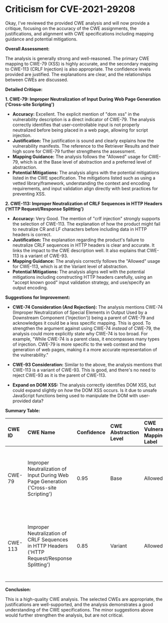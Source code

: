 # Criticism for CVE-2021-29208

Okay, I've reviewed the provided CWE analysis and will now provide a critique, focusing on the accuracy of the CWE assignments, the justifications, and alignment with CWE specifications including mapping guidance and potential mitigations.

**Overall Assessment:**

The analysis is generally strong and well-reasoned. The primary CWE mapping to CWE-79 (XSS) is highly accurate, and the secondary mapping to CWE-113 (CRLF Injection) is also appropriate. The confidence levels provided are justified. The explanations are clear, and the relationships between CWEs are discussed.

**Detailed Critique:**

**1. CWE-79: Improper Neutralization of Input During Web Page Generation ('Cross-site Scripting')**

*   **Accuracy:** Excellent. The explicit mention of "dom xss" in the vulnerability description is a direct indicator of CWE-79. The analysis correctly identifies that user-controllable input is not properly neutralized before being placed in a web page, allowing for script injection.
*   **Justification:**  The justification is sound and clearly explains how the vulnerability manifests. The reference to the Retriever Results and their high score for CWE-79 further strengthens the assessment.
*   **Mapping Guidance:**  The analysis follows the "Allowed" usage for CWE-79, which is at the Base level of abstraction and a preferred level of abstraction.
*   **Potential Mitigations:** The analysis aligns with the potential mitigations listed in the CWE specification. The mitigations listed such as using a vetted library/framework, understanding the context and encoding requirements, and input validation align directly with best practices for preventing XSS.

**2. CWE-113: Improper Neutralization of CRLF Sequences in HTTP Headers ('HTTP Request/Response Splitting')**

*   **Accuracy:** Very Good.  The mention of "crlf injection" strongly supports the selection of CWE-113. The explanation of how the product might fail to neutralize CR and LF characters before including data in HTTP headers is correct.
*   **Justification:** The explanation regarding the product's failure to neutralize CRLF sequences in HTTP headers is clear and accurate. It links the impact to the CWE description well.  It also explains that CWE-113 is a variant of CWE-93.
*   **Mapping Guidance:** The analysis correctly follows the "Allowed" usage for CWE-113, which is at the Variant level of abstraction.
*   **Potential Mitigations:** The analysis aligns well with the potential mitigations including constructing HTTP headers carefully, using an "accept known good" input validation strategy, and use/specify an output encoding.

**Suggestions for Improvement:**

*   **CWE-74 Consideration (And Rejection):**  The analysis mentions CWE-74 (Improper Neutralization of Special Elements in Output Used by a Downstream Component ('Injection')) being a parent of CWE-79 and acknowledges it could be a less specific mapping. This is good. To strengthen the argument against using CWE-74 *instead* of CWE-79, the analysis could more explicitly state why CWE-74 is too broad.  For example, "While CWE-74 is a parent class, it encompasses many types of injection. CWE-79 is more specific to the web context and the generation of web pages, making it a more accurate representation of the vulnerability."

*   **CWE-93 Consideration:** Similar to the above, the analysis mentions that CWE-113 is a variant of CWE-93. This is good, and there's no need to reject CWE-93 as it is the parent of CWE-113.

*   **Expand on DOM XSS:** The analysis correctly identifies DOM XSS, but could expand slightly on *how* the DOM XSS occurs.  Is it due to unsafe JavaScript functions being used to manipulate the DOM with user-provided data?

**Summary Table:**

| CWE ID  | CWE Name                                                                        | Confidence | CWE Abstraction Level | CWE Vulnerability Mapping Label | CWE-Vulnerability Mapping Notes                                                                                                                                                 |
| :------ | :------------------------------------------------------------------------------- | :--------- | :---------------------- | :------------------------------ | :------------------------------------------------------------------------------------------------------------------------------------------------------------------------------ |
| CWE-79  | Improper Neutralization of Input During Web Page Generation ('Cross-site Scripting') | 0.95      | Base                    | Allowed                       | Primary CWE. The description explicitly mentions "dom xss" which strongly indicates CWE-79.                                                                                |
| CWE-113 | Improper Neutralization of CRLF Sequences in HTTP Headers ('HTTP Request/Response Splitting') | 0.85      | Variant                   | Allowed                       | Secondary Candidate. The description mentions "**crlf injection**" which strongly indicates CWE-113.                                                                 |

**Conclusion:**

This is a high-quality CWE analysis. The selected CWEs are appropriate, the justifications are well-supported, and the analysis demonstrates a good understanding of the CWE specifications. The minor suggestions above would further strengthen the analysis, but are not critical.